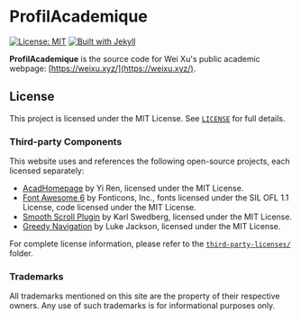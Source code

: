 # ProfilAcademique

[![License: MIT](https://img.shields.io/badge/License-MIT-lightgrey.svg)](https://github.com/xuweiwen/xuweiwen.github.io/blob/master/LICENSE.txt) [![Built with Jekyll](https://img.shields.io/badge/Built%20with-Jekyll-55b8d3.svg)](https://jekyllrb.com/)

**ProfilAcademique** is the source code for Wei Xu's public academic webpage: [https://weixu.xyz/](https://weixu.xyz/).

## License

This project is licensed under the MIT License. See [`LICENSE`](LICENSE.txt) for full details.

### Third-party Components

This website uses and references the following open-source projects, each licensed separately:

- [AcadHomepage](https://github.com/RayeRen/acad-homepage.github.io) by Yi Ren, licensed under the MIT License.
- [Font Awesome 6](https://fontawesome.com/) by Fonticons, Inc., fonts licensed under the SIL OFL 1.1 License, code licensed under the MIT License.
- [Smooth Scroll Plugin](https://github.com/kswedberg/jquery-smooth-scroll) by Karl Swedberg, licensed under the MIT License.
- [Greedy Navigation](https://github.com/lukejacksonn/GreedyNav) by Luke Jackson, licensed under the MIT License.

For complete license information, please refer to the [`third-party-licenses/`](third-party-licenses/) folder. 

### Trademarks

All trademarks mentioned on this site are the property of their respective owners. Any use of such trademarks is for informational purposes only.